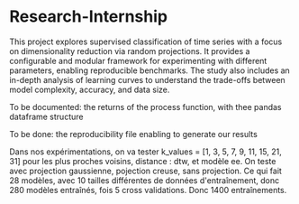 # Research-Internship

This project explores supervised classification of time series with a focus on dimensionality reduction via random projections.
It provides a configurable and modular framework for experimenting with different parameters, enabling reproducible benchmarks.
The study also includes an in-depth analysis of learning curves to understand the trade-offs between model complexity, accuracy, and data size.

To be documented: the returns of the process function, with thee pandas dataframe structure

To be done: the reproducibility file enabling to generate our results

Dans nos expérimentations, on va tester k_values = [1, 3, 5, 7, 9, 11, 15, 21, 31] pour les plus proches voisins, distance : dtw, et modèle ee. On teste avec projection gaussienne, pojection creuse, sans projection. Ce qui fait 28 modèles, avec 10 tailles différentes de données d'entraînement, donc 280 modèles entraînés, fois 5 cross validations. Donc 1400 entraînements.